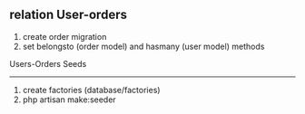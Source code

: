 
relation User-orders
--------------------

1. create order migration
2. set belongsto (order model) and hasmany (user model) methods


Users-Orders Seeds
____________________

1. create factories (database/factories)
2. php artisan make:seeder
